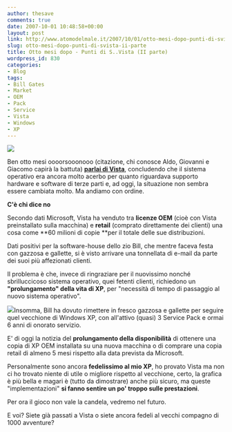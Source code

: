```yaml
---
author: thesave
comments: true
date: 2007-10-01 10:48:58+00:00
layout: post
link: http://www.atomodelmale.it/2007/10/01/otto-mesi-dopo-punti-di-svista-ii-parte/
slug: otto-mesi-dopo-punti-di-svista-ii-parte
title: Otto mesi dopo - Punti di S..Vista (II parte)
wordpress_id: 830
categories:
- Blog
tags:
- Bill Gates
- Market
- OEM
- Pack
- Service
- Vista
- Windows
- XP
---
```


![](http://www.atomodelmale.it/wp-content/uploads/2008/11/windows-logo.png)



Ben otto mesi oooorsooonooo (citazione, chi conosce Aldo, Giovanni e Giacomo capirà la battuta) **[parlai di Vista](http://atomodelmale.wordpress.com/2007/01/30/punti-di-svista-i-parte/)**, concludendo che il sistema operativo era ancora molto acerbo per quanto riguardava supporto hardware e software di terze parti e, ad oggi, la situazione non sembra essere cambiata molto. Ma andiamo con ordine.<!-- more -->

**C'è chi dice no**

Secondo dati Microsoft, Vista ha venduto tra **licenze OEM** (cioè con Vista preinstallato sulla macchina) e **retail** (comprato direttamente dei clienti) una cosa come **60 milioni di copie **per il totale delle sue distribuzioni.

Dati positivi per la software-house dello zio Bill, che mentre faceva festa con gazzosa e gallette, si è visto arrivare una tonnellata di e-mail da parte dei suoi più affezionati clienti.

Il problema è che, invece di ringraziare per il nuovissimo nonché sbrilluccicoso sistema operativo, quei fetenti clienti, richiedono un **"prolungamento" della vita di XP**, per "necessità di tempo di passaggio al nuovo sistema operativo".

![](http://www.atomodelmale.it/wp-content/uploads/2008/11/windows-vista.png)Insomma, Bill ha dovuto rimettere in fresco gazzosa e gallette per seguire quel vecchione di Windows XP, con all'attivo (quasi) 3 Service Pack e ormai 6 anni di onorato servizio.

E' di oggi la notizia del **prolungamento della disponibilità** di ottenere una copia di XP OEM installata su una nuova macchina o di comprare una copia retail di almeno 5 mesi rispetto alla data prevista da Microsoft.

Personalmente sono ancora **fedelissimo al mio XP**, ho provato Vista ma non ci ho trovato niente di utile o migliore rispetto al vecchione, certo, la grafica è più bella e magari è (tutto da dimostrare) anche più sicuro, ma queste "implementazioni" **si fanno sentire un po' troppo sulle prestazioni**.

Per ora il gioco non vale la candela, vedremo nel futuro.

E voi? Siete già passati a Vista o siete ancora fedeli al vecchi compagno di 1000 avventure?
